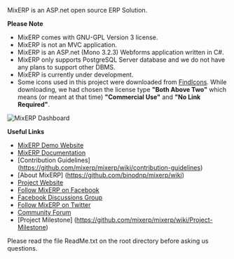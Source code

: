 MixERP is an ASP.net open source ERP Solution.

**Please Note**
* MixERP comes with GNU-GPL Version 3 license.
* MixERP is not an MVC application.
* MixERP is an ASP.net (Mono 3.2.3) Webforms application written in C#.
* MixERP only supports PostgreSQL Server database and we do not have any plans to support other DBMS.
* MixERP is currently under development.
* Some icons used in this project were downloaded from [FindIcons](http://findicons.com/search/page). While downloading, we had chosen the license type **"Both Above Two"** which means (or meant at that time) **"Commercial Use"** and **"No Link Required"**.

![MixERP Dashboard](http://mixerp.org/images/features/mixerp-dashboard.png)


**Useful Links**
* <a href="http://demo.mixerp.org/SignIn.aspx" target="_blank">MixERP Demo Website</a>
* [MixERP Documentation](https://github.com/mixerp/mixerp/wiki/documentation)
* [Contribution Guidelines] (https://github.com/mixerp/mixerp/wiki/contribution-guidelines)
* [About MixERP] (https://github.com/binodnp/mixerp/wiki)
* <a href="http://mixerp.org/" target="_blank">Project Website</a>
* <a href="http://facebook.com/mixoferp/" target="_blank">Follow MixERP on Facebook</a>
* <a href="http://www.facebook.com/groups/183076085203506/" target="_blank">Facebook Discussions Group</a>
* <a href="http://twitter.com/mixoferp/" target="_blank">Follow MixERP on Twitter</a>
* <a href="http://mixerp.org/forum/" target="_blank">Community Forum</a>
* [Project Milestone] (https://github.com/mixerp/mixerp/wiki/Project-Milestone)

Please read the file ReadMe.txt on the root directory before asking us questions.
